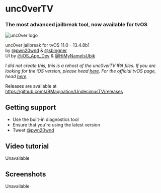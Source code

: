# unc0verTV
### The most advanced jailbreak tool, now available for tvOS
![unc0ver logo](https://github.com/JBMagination/UndecimusTV/raw/master/ZZZZFlattenedImage-1.1_Normal.png)

unc0ver jailbreak for tvOS 11.0 - 13.4.8b1<br/>
by [@pwn20wnd](https://twitter.com/Pwn20wnd) & [@sbingner](https://twitter.com/sbingner)<br/>
UI by [@iOS_App_Dev](https://twitter.com/iOS_App_Dev) & [@HiMyNameIsUbik](https://twitter.com/HiMyNameIsUbik)<br/>

*I did not create this, this is a rehost of the unc0verTV IPA files. If you are looking for the iOS version, please head [here](https://github.com/pwn20wndstuff/Undecimus). For the official tvOS page, head [here](https://unc0ver.dev/tvos).*

Releases are available at https://github.com/JBMagination/UndecimusTV/releases

## Getting support
* Use the built-in diagnostics tool
* Ensure that you're using the latest version
* Tweet [@pwn20wnd](https://twitter.com/Pwn20wnd)

## Video tutorial
Unavailable

## Screenshots
Unavailable
